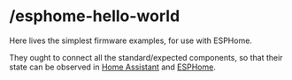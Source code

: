 # /esphome-hello-world
Here lives the simplest firmware examples, for use with ESPHome. 

They ought to connect all the standard/expected components, so that their state can be observed in [Home Assistant](https://www.home-assistant.io/) and [ESPHome](https://esphome.io/).